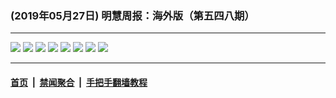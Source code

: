 ### (2019年05月27日) 明慧周报：海外版（第五四八期）

---

<img src="http://qikan.minghui.org/mhqkpage/qikanimage/2019/05/26/mhzb_548_read-online1.png"/> 

<img src="http://qikan.minghui.org/mhqkpage/qikanimage/2019/05/26/mhzb_548_read-online2.png"/> 

<img src="http://qikan.minghui.org/mhqkpage/qikanimage/2019/05/26/mhzb_548_read-online3.png"/> 

<img src="http://qikan.minghui.org/mhqkpage/qikanimage/2019/05/26/mhzb_548_read-online4.png"/> 

<img src="http://qikan.minghui.org/mhqkpage/qikanimage/2019/05/26/mhzb_548_read-online5.png"/> 

<img src="http://qikan.minghui.org/mhqkpage/qikanimage/2019/05/26/mhzb_548_read-online6.png"/> 

<img src="http://qikan.minghui.org/mhqkpage/qikanimage/2019/05/26/mhzb_548_read-online7.png"/> 

<img src="http://qikan.minghui.org/mhqkpage/qikanimage/2019/05/26/mhzb_548_read-online8.png"/> 



---

#### [首页](../../../..) &nbsp;|&nbsp; [禁闻聚合](https://github.com/gfw-breaker/banned-news) &nbsp;|&nbsp; [手把手翻墙教程](https://github.com/gfw-breaker/guides) 